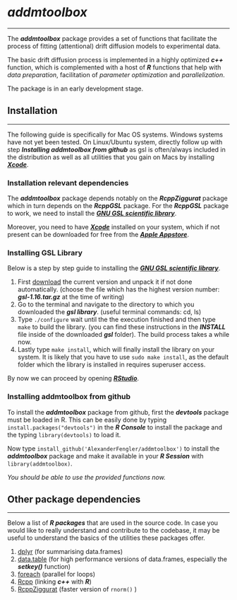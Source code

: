 # ***addmtoolbox***
---

The ***addmtoolbox*** package provides a set of functions that facilitate the process of fitting (attentional) drift diffusion models to experimental data.

The basic drift diffusion process is implemented in a highly optimized ***c++*** function, which is complemented with a host of ***R*** functions that help with *data preparation*, facilitation of *parameter optimization* and *parallelization*.

The package is in an early development stage.


## Installation
---
The following guide is specifically for Mac OS systems. Windows systems have not yet been tested. On Linux/Ubuntu system, directly follow up with step ***Installing addmtoolbox from github*** as gsl is often/always included in the distribution as well as all utilities that you gain on Macs by installing [***Xcode***](https://developer.apple.com/xcode/). 

### Installation relevant dependencies
The ***addmtoolbox*** package depends notably on the ***RcppZiggurat*** package which in turn depends on the ***RcppGSL*** package. For the ***RcppGSL*** package to work, we need to install the [***GNU GSL scientific library***](http://www.gnu.org/software/gsl/). 

Moreover, you need to have [***Xcode***](https://developer.apple.com/xcode/) installed on your system, which if not present can be downloaded for free from the [***Apple Appstore***](https://itunes.apple.com/de/app/xcode/id497799835?mt=12).

### Installing GSL Library
Below is a step by step guide to installing the [***GNU GSL scientific library***](http://www.gnu.org/software/gsl/).

1. First [download](http://mirrors.ibiblio.org/gnu/ftp/gnu/gsl/) the current version and unpack it if not done automatically. (choose the file which has the highest version number: ***gsl-1.16.tar.gz*** at the time of writing)
2. Go to the terminal and navigate to the directory to which you downloaded the ***gsl library***. (useful terminal commands: cd, ls)
3. Type ```./configure``` wait until the the execution finished and then type ```make``` to build the library. (you can find these instructions in the ***INSTALL*** file inside of the downloaded ***gsl*** folder). The build process takes a while now.
4. Lastly type ```make install```, which will finally install the library on your system. It is likely that you have to use ```sudo make install```, as the default folder which the library is installed in requires superuser access.

By now we can proceed by opening [***RStudio***](http://www.rstudio.com/).

### Installing addmtoolbox from github

To install the ***addmtoolbox*** package from github, first the ***devtools*** package must be loaded in R.
This can be easily done by typing ```install.packages("devtools")``` in the ***R Console*** to install the package and the typing ```library(devtools)``` to load it.

Now type ```install_github('AlexanderFengler/addmtoolbox')``` to install the ***addmtoolbox*** package and make it available in your ***R Session*** with ```library(addmtoolbox)```.

*You should be able to use the provided functions now.*

## Other package dependencies
---
Below a list of ***R packages*** that are used in the source code. In case you would like to really understand and contribute to the codebase, it may be useful to understand the basics of the utilities these packages offer.

1. [dplyr](http://cran.rstudio.com/web/packages/dplyr/vignettes/introduction.html) (for summarising data.frames)
2. [data.table](http://cran.r-project.org/web/packages/data.table/vignettes/datatable-intro.pdf) (for high performance versions of data.frames, especially the ***setkey()*** function) 
3. [foreach](http://cran.r-project.org/web/packages/foreach/vignettes/foreach.pdf) (parallel for loops)
4. [Rcpp](http://adv-r.had.co.nz/Rcpp.html) (linking ***c++*** with ***R***) 
5. [RcppZiggurat](http://cran.r-project.org/web/packages/RcppZiggurat/vignettes/RcppZiggurat.pdf) (faster version of ```rnorm()``` )


